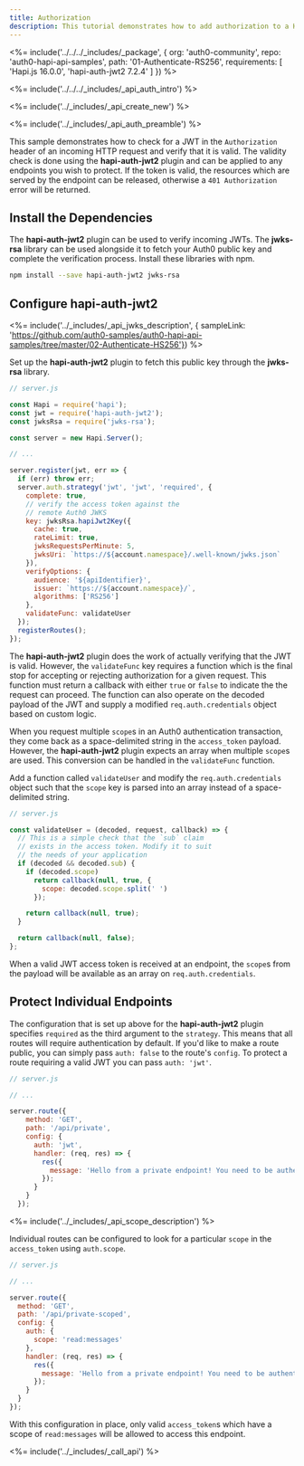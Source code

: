 ```yaml
---
title: Authorization
description: This tutorial demonstrates how to add authorization to a Hapi.js API
---
```


<%= include('../../../_includes/_package', {
  org: 'auth0-community',
  repo: 'auth0-hapi-api-samples',
  path: '01-Authenticate-RS256',
  requirements: [
    'Hapi.js 16.0.0',
    'hapi-auth-jwt2 7.2.4'
  ]
}) %>

<%= include('../../../_includes/_api_auth_intro') %>

<%= include('../_includes/_api_create_new') %>

<%= include('../_includes/_api_auth_preamble') %>

This sample demonstrates how to check for a JWT in the `Authorization` header of an incoming HTTP request and verify that it is valid. The validity check is done using the **hapi-auth-jwt2** plugin and can be applied to any endpoints you wish to protect. If the token is valid, the resources which are served by the endpoint can be released, otherwise a `401 Authorization` error will be returned.

## Install the Dependencies

The **hapi-auth-jwt2** plugin can be used to verify incoming JWTs. The **jwks-rsa** library can be used alongside it to fetch your Auth0 public key and complete the verification process. Install these libraries with npm.

```bash
npm install --save hapi-auth-jwt2 jwks-rsa
```

## Configure hapi-auth-jwt2

<%= include('../_includes/_api_jwks_description', { sampleLink: 'https://github.com/auth0-samples/auth0-hapi-api-samples/tree/master/02-Authenticate-HS256'}) %>

Set up the **hapi-auth-jwt2** plugin to fetch this public key through the **jwks-rsa** library.

```js
// server.js

const Hapi = require('hapi');
const jwt = require('hapi-auth-jwt2');
const jwksRsa = require('jwks-rsa');

const server = new Hapi.Server();

// ...

server.register(jwt, err => {
  if (err) throw err;
  server.auth.strategy('jwt', 'jwt', 'required', {
    complete: true,
    // verify the access token against the
    // remote Auth0 JWKS 
    key: jwksRsa.hapiJwt2Key({
      cache: true,
      rateLimit: true,
      jwksRequestsPerMinute: 5,
      jwksUri: `https://${account.namespace}/.well-known/jwks.json`
    }),
    verifyOptions: {
      audience: '${apiIdentifier}',
      issuer: `https://${account.namespace}/`,
      algorithms: ['RS256']
    },
    validateFunc: validateUser
  });
  registerRoutes();
});
```

The **hapi-auth-jwt2** plugin does the work of actually verifying that the JWT is valid. However, the `validateFunc` key requires a function which is the final stop for accepting or rejecting authorization for a given request. This function must return a callback with either `true` or `false` to indicate the the request can proceed. The function can also operate on the decoded payload of the JWT and supply a modified `req.auth.credentials` object based on custom logic.

When you request multiple `scope`s in an Auth0 authentication transaction, they come back as a space-delimited string in the `access_token` payload. However, the **hapi-auth-jwt2** plugin expects an array when multiple `scope`s are used. This conversion can be handled in the `validateFunc` function.

Add a function called `validateUser` and modify the `req.auth.credentials` object such that the `scope` key is parsed into an array instead of a space-delimited string.

```js
// server.js

const validateUser = (decoded, request, callback) => {
  // This is a simple check that the `sub` claim
  // exists in the access token. Modify it to suit
  // the needs of your application
  if (decoded && decoded.sub) {
    if (decoded.scope)
      return callback(null, true, {
        scope: decoded.scope.split(' ')
      });

    return callback(null, true);
  }

  return callback(null, false);
};
```

When a valid JWT access token is received at an endpoint, the `scope`s from the payload will be available as an array on `req.auth.credentials`.

## Protect Individual Endpoints

The configuration that is set up above for the **hapi-auth-jwt2** plugin specifies `required` as the third argument to the `strategy`. This means that all routes will require authentication by default. If you'd like to make a route public, you can simply pass `auth: false` to the route's `config`. To protect a route requiring a valid JWT you can pass `auth: 'jwt'`.

```js
// server.js

// ...

server.route({
    method: 'GET',
    path: '/api/private',
    config: {
      auth: 'jwt',
      handler: (req, res) => {
        res({
          message: 'Hello from a private endpoint! You need to be authenticated to see this.'
        });
      }
    }
  });
```

<%= include('../_includes/_api_scope_description') %>

Individual routes can be configured to look for a particular `scope` in the `access_token` using `auth.scope`.

```js
// server.js

// ...

server.route({
  method: 'GET',
  path: '/api/private-scoped',
  config: {
    auth: {
      scope: 'read:messages'
    },
    handler: (req, res) => {
      res({
        message: 'Hello from a private endpoint! You need to be authenticated and have a scope of read:messages to see this.'
      });
    }
  }
});
```

With this configuration in place, only valid `access_token`s which have a scope of `read:messages` will be allowed to access this endpoint.

<%= include('../_includes/_call_api') %>